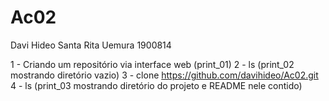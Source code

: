 # Ac02

Davi Hideo Santa Rita Uemura 1900814

1 - Criando um repositório via interface web (print_01)
2 - ls (print_02 mostrando diretório vazio)
3 - clone https://github.com/davihideo/Ac02.git
4 - ls (print_03 mostrando diretório do projeto e README nele contido)